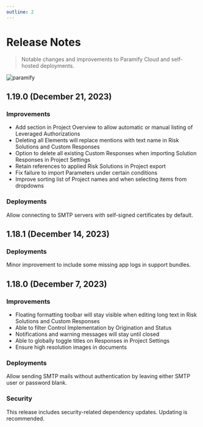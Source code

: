 ```yaml
---
outline: 2
---
```


<!--
For each release create a new section at the top with heading including the version that clients would see in the app (i.e., 1.18.0) and release date, followed by subsections (if applicable) for:
- New Features
  New capabilities that we want clients to be able to use. Include screenshots or links to docs on how to use the new features.
- Improvements
  Any general improvements or fixes that are significant enough to make clients aware of.
- Deployments
  Updates or notes specific to self-hosted deployments. Include any new config changes, etc.
- Security
  Let clients know when security improvements are made, including severity as applicable (e.g., minor changes that are beneficial, major improvements that are recommended).

Once the release notes are approved and merged then notification should be sent to clients (TBD, via releases@paramify email list?).
-->

# Release Notes
>Notable changes and improvements to Paramify Cloud and self-hosted deployments.

<!-- >Subscribe to release notifications (TBD) -->

![paramify](/assets/hero-paramify.png)


## 1.19.0 (December 21, 2023)
### Improvements
* Add section in Project Overview to allow automatic or manual listing of Leveraged Authorizations
* Deleting all Elements will replace mentions with text name in Risk Solutions and Custom Responses
* Option to delete all existing Custom Responses when importing Solution Responses in Project Settings
* Retain references to applied Risk Solutions in Project export
* Fix failure to import Parameters under certain conditions
* Improve sorting list of Project names and when selecting items from dropdowns

### Deployments
Allow connecting to SMTP servers with self-signed certificates by default.


## 1.18.1 (December 14, 2023)
### Deployments
Minor improvement to include some missing app logs in support bundles.


## 1.18.0 (December 7, 2023)
### Improvements
* Floating formatting toolbar will stay visible when editing long text in Risk Solutions and Custom Responses
* Able to filter Control Implementation by Origination and Status
* Notifications and warning messages will stay until closed
* Able to globally toggle titles on Responses in Project Settings
* Ensure high resolution images in documents

### Deployments
Allow sending SMTP mails without authentication by leaving either SMTP user or password blank.

### Security
This release includes security-related dependency updates. Updating is recommended.

